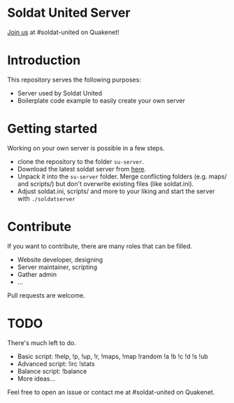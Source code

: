 # Soldat United Server
[Join us](http://webchat.quakenet.org?channels=soldat-united) at #soldat-united on Quakenet!

# Introduction
This repository serves the following purposes:

* Server used by Soldat United
* Boilerplate code example to easily create your own server

# Getting started
Working on your own server is possible in a few steps.

* clone the repository to the folder `su-server`.
* Download the latest soldat server from [here](http://soldat.pl/de/downloads/).
* Unpack it into the `su-server` folder. Merge conflicting folders (e.g. maps/ and scripts/) but don't overwrite existing files (like soldat.ini).
* Adjust soldat.ini, scripts/ and more to your liking and start the server with `./soldatserver`

# Contribute
If you want to contribute, there are many roles that can be filled.

* Website developer, designing
* Server maintainer, scripting
* Gather admin
* ...

Pull requests are welcome.

# TODO
There's much left to do.

* Basic script: !help, !p, !up, !r, !maps, !map !random !a !b !c !d !s !ub
* Advanced script: !irc !stats
* Balance script: !balance
* More ideas...

Feel free to open an issue or contact me at #soldat-united on Quakenet. 

